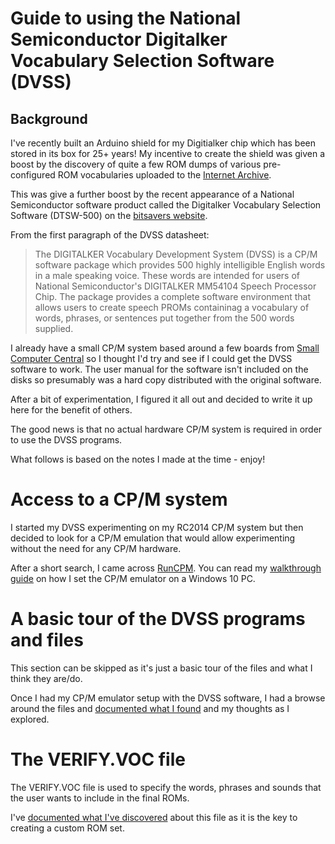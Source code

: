 # Guide to using the National Semiconductor Digitalker Vocabulary Selection Software (DVSS)

## Background

I've recently built an Arduino shield for my Digitialker chip which has been stored in its box for 25+ years! My incentive to create the shield was given a boost by the discovery of quite a few ROM dumps of various pre-configured ROM vocabularies uploaded to the [Internet Archive](https://archive.org/details/digitalker).

This was give a further boost by the recent appearance of a National Semiconductor software product called the Digitalker Vocabulary Selection Software (DTSW-500) on the [bitsavers website](http://bitsavers.informatik.uni-stuttgart.de/components/national/digitalker/NSC_DIGITALKER_CPM/).

From the first paragraph of the DVSS datasheet:
> The DIGITALKER Vocabulary Development System (DVSS) is a CP/M software package which provides 500 highly intelligible English words in a male speaking voice. These words are intended for users of National Semiconductor's DIGITALKER MM54104 Speech Processor Chip. The package provides a complete software environment that allows users to create speech PROMs containinag a vocabulary of words, phrases, or sentences put together from the 500 words supplied.

I already have a small CP/M system based around a few boards from [Small Computer Central](https://smallcomputercentral.com/) so I thought I'd try and see if I could get the DVSS software to work. The user manual for the software isn't included on the disks so presumably was a hard copy distributed with the original software.

After a bit of experimentation, I figured it all out and decided to write it up here for the benefit of others.

The good news is that no actual hardware CP/M system is required in order to use the DVSS programs.

What follows is based on the notes I made at the time - enjoy!

# Access to a CP/M system

I started my DVSS experimenting on my RC2014 CP/M system but then decided to look for a CP/M emulation that would allow experimenting without the need for any CP/M hardware.

After a short search, I came across [RunCPM](https://github.com/MockbaTheBorg/RunCPM). You can read my [walkthrough guide](https://github.com/MarkD833/Digitalker-Digital-Voice-Selection-Software/blob/main/RunCPM_Setup.md) on how I set the CP/M emulator on a Windows 10 PC.

# A basic tour of the DVSS programs and files

This section can be skipped as it's just a basic tour of the files and what I think they are/do.

Once I had my CP/M emulator setup with the DVSS software, I had a browse around the files and [documented what I found](https://github.com/MarkD833/Digitalker-Digital-Voice-Selection-Software/blob/main/Basic_tour.md) and my thoughts as I explored.

# The VERIFY.VOC file

The VERIFY.VOC file is used to specify the words, phrases and sounds that the user wants to include in the final ROMs.

I've [documented what I've discovered](https://github.com/MarkD833/Digitalker-Digital-Voice-Selection-Software/blob/main/Verify.md) about this file as it is the key to creating a custom ROM set.


